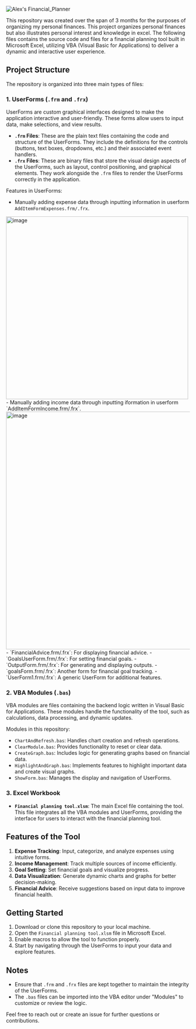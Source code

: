 ![Alex's Financial_Planner](https://github.com/user-attachments/assets/4b67d23b-2125-48bd-9a25-71df600eae7d)




This repository was created over the span of 3 months for the purposes of organizing my personal finances. This project organizes personal finances but also illustrates personal interest and knowledge in excel. The following files contains the source code and files for a financial planning tool built in Microsoft Excel, utilizing VBA (Visual Basic for Applications) to deliver a dynamic and interactive user experience.

## Project Structure

The repository is organized into three main types of files:

### 1. UserForms (`.frm` and `.frx`)
UserForms are custom graphical interfaces designed to make the application interactive and user-friendly. These forms allow users to input data, make selections, and view results.

- **`.frm` Files**: These are the plain text files containing the code and structure of the UserForms. They include the definitions for the controls (buttons, text boxes, dropdowns, etc.) and their associated event handlers.
- **`.frx` Files**: These are binary files that store the visual design aspects of the UserForms, such as layout, control positioning, and graphical elements. They work alongside the `.frm` files to render the UserForms correctly in the application.

Features in UserForms:
- Manually adding expense data through inputting information in userform `AddItemFormExpenses.frm/.frx`.
<img width="499" alt="image" src="https://github.com/user-attachments/assets/5d4ea8f9-8e68-49b4-9cf6-37e11ab8bba4" />
- Manually adding income data through inputting iformation in userform `AddItemFormIncome.frm/.frx`.
  <img width="649" alt="image" src="https://github.com/user-attachments/assets/35efc039-5ade-42be-becf-ad29d70cfb12" />
- `FinancialAdvice.frm/.frx`: For displaying financial advice.
- `GoalsUserForm.frm/.frx`: For setting financial goals.
- `OutputForm.frm/.frx`: For generating and displaying outputs.
- `goalsForm.frm/.frx`: Another form for financial goal tracking.
- `UserForm1.frm/.frx`: A generic UserForm for additional features.

### 2. VBA Modules (`.bas`)
VBA modules are files containing the backend logic written in Visual Basic for Applications. These modules handle the functionality of the tool, such as calculations, data processing, and dynamic updates.

Modules in this repository:
- `ChartAndRefresh.bas`: Handles chart creation and refresh operations.
- `ClearModule.bas`: Provides functionality to reset or clear data.
- `CreateGraph.bas`: Includes logic for generating graphs based on financial data.
- `HighlightAndGraph.bas`: Implements features to highlight important data and create visual graphs.
- `ShowForm.bas`: Manages the display and navigation of UserForms.

### 3. Excel Workbook
- **`Financial planning tool.xlsm`**: The main Excel file containing the tool. This file integrates all the VBA modules and UserForms, providing the interface for users to interact with the financial planning tool.

## Features of the Tool
1. **Expense Tracking**: Input, categorize, and analyze expenses using intuitive forms.
2. **Income Management**: Track multiple sources of income efficiently.
3. **Goal Setting**: Set financial goals and visualize progress.
4. **Data Visualization**: Generate dynamic charts and graphs for better decision-making.
5. **Financial Advice**: Receive suggestions based on input data to improve financial health.

## Getting Started
1. Download or clone this repository to your local machine.
2. Open the `Financial planning tool.xlsm` file in Microsoft Excel.
3. Enable macros to allow the tool to function properly.
4. Start by navigating through the UserForms to input your data and explore features.

## Notes
- Ensure that `.frm` and `.frx` files are kept together to maintain the integrity of the UserForms.
- The `.bas` files can be imported into the VBA editor under "Modules" to customize or review the logic.

Feel free to reach out or create an issue for further questions or contributions.
